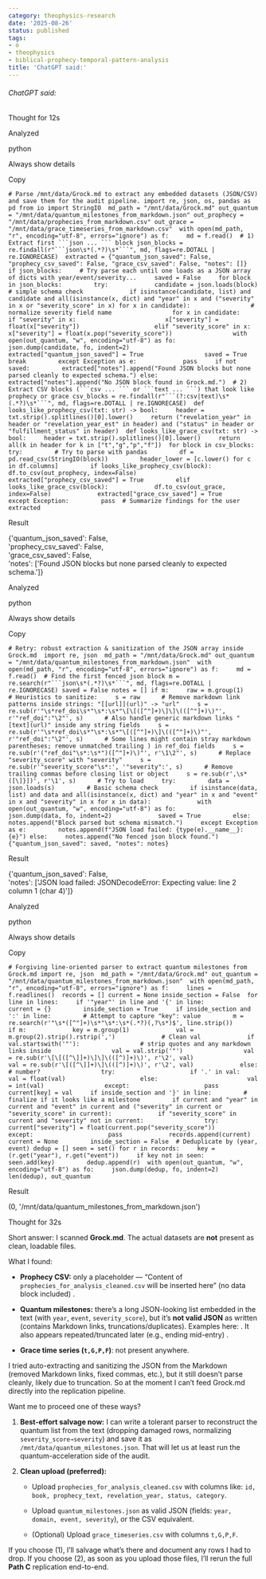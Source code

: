 ```yaml
---
category: theophysics-research
date: '2025-08-26'
status: published
tags:
- o
- theophysics
- biblical-prophecy-temporal-pattern-analysis
title: 'ChatGPT said:'
---
```

   
###### ChatGPT said:   
   
Thought for 12s   
   
Analyzed   
   
python   
   
Always show details   
   
Copy   
   
`# Parse /mnt/data/Grock.md to extract any embedded datasets (JSON/CSV) and save them for the audit pipeline. import re, json, os, pandas as pd from io import StringIO  md_path = "/mnt/data/Grock.md" out_quantum = "/mnt/data/quantum_milestones_from_markdown.json" out_prophecy = "/mnt/data/prophecies_from_markdown.csv" out_grace = "/mnt/data/grace_timeseries_from_markdown.csv"  with open(md_path, "r", encoding="utf-8", errors="ignore") as f:     md = f.read()  # 1) Extract first ```json ... ``` block json_blocks = re.findall(r"```json\s*(.*?)\s*```", md, flags=re.DOTALL | re.IGNORECASE)  extracted = {"quantum_json_saved": False, "prophecy_csv_saved": False, "grace_csv_saved": False, "notes": []}  if json_blocks:     # Try parse each until one loads as a JSON array of dicts with year/event/severity...     saved = False     for block in json_blocks:         try:             candidate = json.loads(block)             # simple schema check             if isinstance(candidate, list) and candidate and all(isinstance(x, dict) and "year" in x and ("severity" in x or "severity_score" in x) for x in candidate):                 # normalize severity field name                 for x in candidate:                     if "severity" in x:                         x["severity"] = float(x["severity"])                     elif "severity_score" in x:                         x["severity"] = float(x.pop("severity_score"))                 with open(out_quantum, "w", encoding="utf-8") as fo:                     json.dump(candidate, fo, indent=2)                 extracted["quantum_json_saved"] = True                 saved = True                 break         except Exception as e:             pass     if not saved:         extracted["notes"].append("Found JSON blocks but none parsed cleanly to expected schema.") else:     extracted["notes"].append("No JSON block found in Grock.md.")  # 2) Extract CSV blocks (```csv ... ``` or ```text ... ```) that look like prophecy or grace csv_blocks = re.findall(r"```(?:csv|text)\s*(.*?)\s*```", md, flags=re.DOTALL | re.IGNORECASE)  def looks_like_prophecy_csv(txt: str) -> bool:     header = txt.strip().splitlines()[0].lower()     return ("revelation_year" in header or "revelation_year_est" in header) and ("status" in header or "fulfillment_status" in header)  def looks_like_grace_csv(txt: str) -> bool:     header = txt.strip().splitlines()[0].lower()     return all(k in header for k in ["t","g","p","f"])  for block in csv_blocks:     try:         # Try to parse with pandas         df = pd.read_csv(StringIO(block))         header_lower = [c.lower() for c in df.columns]         if looks_like_prophecy_csv(block):             df.to_csv(out_prophecy, index=False)             extracted["prophecy_csv_saved"] = True         elif looks_like_grace_csv(block):             df.to_csv(out_grace, index=False)             extracted["grace_csv_saved"] = True     except Exception:         pass  # Summarize findings for the user extracted`   
   
Result   
   
{'quantum_json_saved': False,   
 'prophecy_csv_saved': False,   
 'grace_csv_saved': False,   
 'notes': ['Found JSON blocks but none parsed cleanly to expected schema.']}   
   
Analyzed   
   
python   
   
Always show details   
   
Copy   
   
`# Retry: robust extraction & sanitization of the JSON array inside Grock.md  import re, json  md_path = "/mnt/data/Grock.md" out_quantum = "/mnt/data/quantum_milestones_from_markdown.json"  with open(md_path, "r", encoding="utf-8", errors="ignore") as f:     md = f.read()  # Find the first fenced json block m = re.search(r"```json\s*(.*?)\s*```", md, flags=re.DOTALL | re.IGNORECASE) saved = False notes = [] if m:     raw = m.group(1)     # Heuristics to sanitize:     s = raw      # Remove markdown link patterns inside strings: "[[url]](url)" -> "url"     s = re.sub(r'"\s*ref_doi\s*"\s*:\s*"\[\[([^"]+)\]\]\(([^"]+)\)"', r'"ref_doi":"\2"', s)      # Also handle generic markdown links "[text](url)" inside any string fields     s = re.sub(r'"\s*ref_doi\s*"\s*:\s*"\[([^"]+)\]\(([^"]+)\)"', r'"ref_doi":"\2"', s)      # Some lines might contain stray markdown parentheses; remove unmatched trailing ) in ref_doi fields     s = re.sub(r'("ref_doi"\s*:\s*")([^"]+)\)"', r'\1\2"', s)      # Replace "severity_score" with "severity"     s = re.sub(r'"severity_score"\s*:', '"severity":', s)      # Remove trailing commas before closing list or object     s = re.sub(r',\s*([\]}])', r'\1', s)      # Try to load     try:         data = json.loads(s)         # Basic schema check         if isinstance(data, list) and data and all(isinstance(x, dict) and "year" in x and "event" in x and "severity" in x for x in data):             with open(out_quantum, "w", encoding="utf-8") as fo:                 json.dump(data, fo, indent=2)             saved = True         else:             notes.append("Block parsed but schema mismatch.")     except Exception as e:         notes.append(f"JSON load failed: {type(e).__name__}: {e}") else:     notes.append("No fenced json block found.")  {"quantum_json_saved": saved, "notes": notes}`   
   
Result   
   
{'quantum_json_saved': False,   
 'notes': ['JSON load failed: JSONDecodeError: Expecting value: line 2 column 1 (char 4)']}   
   
Analyzed   
   
python   
   
Always show details   
   
Copy   
   
`# Forgiving line-oriented parser to extract quantum milestones from Grock.md import re, json  md_path = "/mnt/data/Grock.md" out_quantum = "/mnt/data/quantum_milestones_from_markdown.json"  with open(md_path, "r", encoding="utf-8", errors="ignore") as f:     lines = f.readlines()  records = [] current = None inside_section = False  for line in lines:     if '"year"' in line and '{' in line:         current = {}         inside_section = True     if inside_section and ':' in line:         # Attempt to capture "key": value         m = re.search(r'"\s*([^"]+)\s*"\s*:\s*(.*?)(,?\s*)$', line.strip())         if m:             key = m.group(1)             val = m.group(2).strip().rstrip(',')             # Clean val             if val.startswith('"'):                 # strip quotes and any markdown links inside                 val = val.strip('"')                 val = re.sub(r'\[\[([^\]]+)\]\]\(([^)]+)\)', r'\2', val)                 val = re.sub(r'\[([^\]]+)\]\(([^)]+)\)', r'\2', val)             else:                 # number?                 try:                     if '.' in val:                         val = float(val)                     else:                         val = int(val)                 except:                     pass             current[key] = val     if inside_section and '}' in line:         # finalize if it looks like a milestone         if current and "year" in current and "event" in current and ("severity" in current or "severity_score" in current):             if "severity_score" in current and "severity" not in current:                 try:                     current["severity"] = float(current.pop("severity_score"))                 except:                     pass             records.append(current)         current = None         inside_section = False  # Deduplicate by (year, event) dedup = [] seen = set() for r in records:     key = (r.get("year"), r.get("event"))     if key not in seen:         seen.add(key)         dedup.append(r)  with open(out_quantum, "w", encoding="utf-8") as fo:     json.dump(dedup, fo, indent=2)  len(dedup), out_quantum`   
   
Result   
   
(0, '/mnt/data/quantum_milestones_from_markdown.json')   
   
Thought for 32s   
   
Short answer: I scanned **Grock.md**. The actual datasets are **not** present as clean, loadable files.   
   
What I found:   
   
   
- **Prophecy CSV:** only a placeholder — “Content of `prophecies_for_analysis_cleaned.csv` will be inserted here” (no data block included) .   
       
   
- **Quantum milestones:** there’s a long JSON-looking list embedded in the text (with `year`, `event`, `severity_score`), but it’s **not valid JSON** as written (contains Markdown links, truncations/duplicates). Examples here: . It also appears repeated/truncated later (e.g., ending mid-entry) .   
       
   
- **Grace time series (`t,G,P,F`)**: not present anywhere.   
       
   
I tried auto-extracting and sanitizing the JSON from the Markdown (removed Markdown links, fixed commas, etc.), but it still doesn’t parse cleanly, likely due to truncation. So at the moment I can’t feed Grock.md directly into the replication pipeline.   
   
Want me to proceed one of these ways?   
   
1. **Best-effort salvage now:** I can write a tolerant parser to reconstruct the quantum list from the text (dropping damaged rows, normalizing `severity_score→severity`) and save it as `/mnt/data/quantum_milestones.json`. That will let us at least run the quantum-acceleration side of the audit.   
       
2. **Clean upload (preferred):**   
       
   
    - Upload `prophecies_for_analysis_cleaned.csv` with columns like: `id, book, prophecy_text, revelation_year, status, category`.   
           
   
    - Upload `quantum_milestones.json` as valid JSON (fields: `year, domain, event, severity`), or the CSV equivalent.   
           
   
    - (Optional) Upload `grace_timeseries.csv` with columns `t,G,P,F`.   
           
   
If you choose (1), I’ll salvage what’s there and document any rows I had to drop. If you choose (2), as soon as you upload those files, I’ll rerun the full **Path C** replication end-to-end.